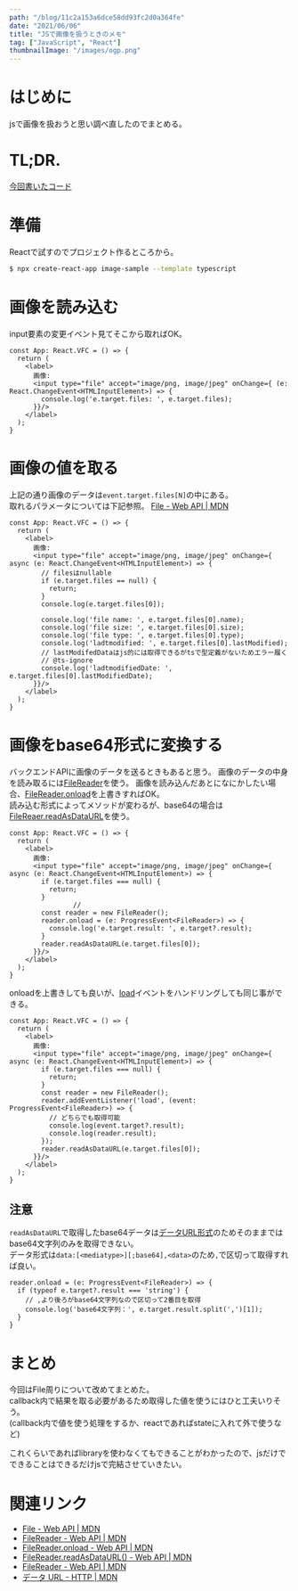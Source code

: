 ```yaml
---
path: "/blog/11c2a153a6dce58dd93fc2d0a364fe"
date: "2021/06/06"
title: "JSで画像を扱うときのメモ"
tag: ["JavaScript", "React"]
thumbnailImage: "/images/ogp.png"
---
```


# はじめに
jsで画像を扱おうと思い調べ直したのでまとめる。

# TL;DR.
[今回書いたコード](https://github.com/Tetsuya-Minase/program-samples/tree/master/image-sample)

# 準備
Reactで試すのでプロジェクト作るところから。

```bash
$ npx create-react-app image-sample --template typescript
```

# 画像を読み込む
input要素の変更イベント見てそこから取ればOK。

```tsx
const App: React.VFC = () => {
  return (
    <label>
      画像: 
      <input type="file" accept="image/png, image/jpeg" onChange={ (e: React.ChangeEvent<HTMLInputElement>) => {
        console.log('e.target.files: ', e.target.files);
      }}/>
    </label>
  );
}
```

# 画像の値を取る
上記の通り画像のデータは`event.target.files[N]`の中にある。  
取れるパラメータについては下記参照。
[File - Web API | MDN](https://developer.mozilla.org/ja/docs/Web/API/File)

```tsx
const App: React.VFC = () => {
  return (
    <label>
      画像: 
      <input type="file" accept="image/png, image/jpeg" onChange={ async (e: React.ChangeEvent<HTMLInputElement>) => {
        // filesはnullable
        if (e.target.files == null) {
          return;
        }
        console.log(e.target.files[0]);
        
        console.log('file name: ', e.target.files[0].name);
        console.log('file size: ', e.target.files[0].size);
        console.log('file type: ', e.target.files[0].type);
        console.log('ladtmodified: ', e.target.files[0].lastModified);
        // lastModifedDataはjs的には取得できるがtsで型定義がないためエラー履く
        // @ts-ignore
        console.log('ladtmodifiedDate: ', e.target.files[0].lastModifiedDate);
      }}/>
    </label>
  );
}
```

# 画像をbase64形式に変換する
バックエンドAPIに画像のデータを送るときもあると思う。
画像のデータの中身を読み取るには[FileReader](https://developer.mozilla.org/ja/docs/Web/API/FileReader)を使う。
画像を読み込んだあとになにかしたい場合、[FileReader.onload](https://developer.mozilla.org/ja/docs/Web/API/FileReader/onload)を上書きすればOK。  
読み込む形式によってメソッドが変わるが、base64の場合は[FileReaer.readAsDataURL](https://developer.mozilla.org/ja/docs/Web/API/FileReader/readAsDataURL)を使う。

```tsx
const App: React.VFC = () => {  
  return (
    <label>
      画像: 
      <input type="file" accept="image/png, image/jpeg" onChange={ async (e: React.ChangeEvent<HTMLInputElement>) => {
        if (e.target.files === null) {
          return;
        }
				// 
        const reader = new FileReader();
        reader.onload = (e: ProgressEvent<FileReader>) => {
          console.log('e.target.result: ', e.target?.result);
        }
        reader.readAsDataURL(e.target.files[0]);
      }}/>
    </label>
  );
}
```

onloadを上書きしても良いが、[load](https://developer.mozilla.org/ja/docs/Web/API/FileReader/load_event)イベントをハンドリングしても同じ事ができる。

```tsx
const App: React.VFC = () => {  
  return (
    <label>
      画像: 
      <input type="file" accept="image/png, image/jpeg" onChange={ async (e: React.ChangeEvent<HTMLInputElement>) => {
        if (e.target.files === null) {
          return;
        }
        const reader = new FileReader();
        reader.addEventListener('load', (event: ProgressEvent<FileReader>) => {
          // どちらでも取得可能
          console.log(event.target?.result);
          console.log(reader.result);
        });
        reader.readAsDataURL(e.target.files[0]);
      }}/>
    </label>
  );
}
```

## 注意
`readAsDataURL`で取得したbase64データは[データURL形式](https://developer.mozilla.org/ja/docs/Web/HTTP/Basics_of_HTTP/Data_URIs)のためそのままではbase64文字列のみを取得できない。  
データ形式は`data:[<mediatype>][;base64],<data>`のため`,`で区切って取得すれば良い。

```tsx
reader.onload = (e: ProgressEvent<FileReader>) => {
  if (typeof e.target?.result === 'string') {
    // ,より後ろがbase64文字列なので区切って2番目を取得
    console.log('base64文字列：', e.target.result.split(',')[1]);
  }
}
```

# まとめ
今回はFile周りについて改めてまとめた。  
callback内で結果を取る必要があるため取得した値を使うにはひと工夫いりそう。  
(callback内で値を使う処理をするか、reactであればstateに入れて外で使うなど)

これくらいであればlibraryを使わなくてもできることがわかったので、jsだけでできることはできるだけjsで完結させていきたい。

# 関連リンク
- [File - Web API | MDN](https://developer.mozilla.org/ja/docs/Web/API/File)
- [FileReader - Web API | MDN](https://developer.mozilla.org/ja/docs/Web/API/FileReader)
- [FileReader.onload - Web API | MDN](https://developer.mozilla.org/ja/docs/Web/API/FileReader/onload)
- [FileReader.readAsDataURL() - Web API | MDN](https://developer.mozilla.org/ja/docs/Web/API/FileReader/readAsDataURL)
- [FileReader - Web API | MDN](https://developer.mozilla.org/ja/docs/Web/API/FileReader)
- [データ URL - HTTP | MDN](https://developer.mozilla.org/ja/docs/Web/HTTP/Basics_of_HTTP/Data_URIs)
